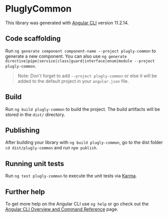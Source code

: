 # PluglyCommon

This library was generated with [Angular CLI](https://github.com/angular/angular-cli) version 11.2.14.

## Code scaffolding

Run `ng generate component component-name --project plugly-common` to generate a new component. You can also use `ng generate directive|pipe|service|class|guard|interface|enum|module --project plugly-common`.
> Note: Don't forget to add `--project plugly-common` or else it will be added to the default project in your `angular.json` file. 

## Build

Run `ng build plugly-common` to build the project. The build artifacts will be stored in the `dist/` directory.

## Publishing

After building your library with `ng build plugly-common`, go to the dist folder `cd dist/plugly-common` and run `npm publish`.

## Running unit tests

Run `ng test plugly-common` to execute the unit tests via [Karma](https://karma-runner.github.io).

## Further help

To get more help on the Angular CLI use `ng help` or go check out the [Angular CLI Overview and Command Reference](https://angular.io/cli) page.
